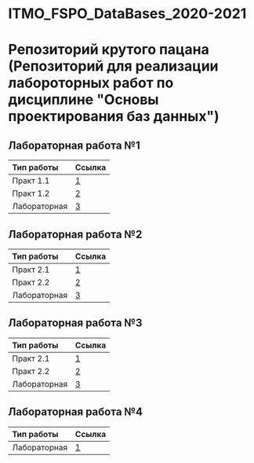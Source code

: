 

# ITMO_FSPO_DataBases_2020-2021
Репозиторий крутого пацана (Репозиторий для реализации лабороторных работ по дисциплине "Основы проектирования баз данных")
========================

## Лабораторная работа №1

| Тип работы     | Ссылка         |
|:-------------- |:-----------    |
| Практ 1.1      | [1](https://github.com/TonikX/ITMO_FSPO_DataBases_2020-2021/pull/23/commits/16b202b1021fc30f002a99f9c1c461efcf997f9c)|
| Практ 1.2      | [2](https://github.com/TonikX/ITMO_FSPO_DataBases_2020-2021/pull/23/commits/f0fda608d5da9ee60c9733355ebee641a5f490e1)|
| Лабораторная   | [3](https://github.com/TonikX/ITMO_FSPO_DataBases_2020-2021/pull/23/commits/7bd0e2e2a87c5ab960b9e20293f6da21fad7eef9)|     

## Лабораторная работа №2

| Тип работы     | Ссылка         |
|:-------------- |:-----------    |
| Практ 2.1      | [1](https://github.com/TonikX/ITMO_FSPO_DataBases_2020-2021/pull/23/commits/16b202b1021fc30f002a99f9c1c461efcf997f9c)|
| Практ 2.2      | [2](https://github.com/TonikX/ITMO_FSPO_DataBases_2020-2021/pull/23/commits/047e56a4001d151695a34c3710fc28e05d7daa17)|
| Лабораторная   | [3](https://github.com/TonikX/ITMO_FSPO_DataBases_2020-2021/pull/23/commits/50cff5cf8661ba343b5259b6e336b6d5c0f0ba4c)| 

## Лабораторная работа №3

| Тип работы     | Ссылка         |
|:-------------- |:-----------    |
| Практ 2.1      | [1](https://github.com/TonikX/ITMO_FSPO_DataBases_2020-2021/pull/23/commits/589fbd2c0bbe74f98d04c1472b25c3230c65b6e7)|
| Практ 2.2      | [2](https://github.com/TonikX/ITMO_FSPO_DataBases_2020-2021/pull/23/commits/b2b18bee7c9a4d628d76a2bee449a2e40b9de1d8)|
| Лабораторная   | [3](https://github.com/TonikX/ITMO_FSPO_DataBases_2020-2021/pull/23/commits/50cff5cf8661ba343b5259b6e336b6d5c0f0ba4c)| 

## Лабораторная работа №4

| Тип работы     | Ссылка         |
|:-------------- |:-----------    |
| Лабораторная   | [1](https://github.com/TonikX/ITMO_FSPO_DataBases_2020-2021/pull/23/commits/7d1111fd490fbd1b8d39cd9adc6deaa0b684940a)|


